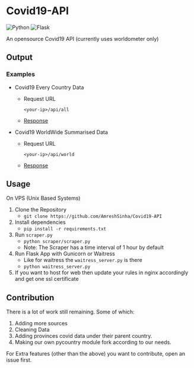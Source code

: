 ﻿# Covid19-API
![Python](https://img.shields.io/badge/python-3670A0?style=for-the-badge&logo=python&logoColor=ffdd54) ![Flask](https://img.shields.io/badge/flask-%23000.svg?style=for-the-badge&logo=flask&logoColor=white) 

An opensource Covid19 API (currently uses worldometer only)

## Output

### Examples

- Covid19 Every Country Data
    + Request URL
        ```
        <your-ip>/api/all
        ```
    + [Response](https://gist.github.com/AmreshSinha/d4baf9eb526eea77bec7e72aac7c0c58)

- Covid19 WorldWide Summarised Data
    + Request URL
        ```
        <your-ip>/api/world
        ```
    + [Response](https://gist.github.com/AmreshSinha/0044c62b2352f36cccf2b46f937f140d)
        

## Usage

On VPS (Unix Based Systems)
1. Clone the Repository
    + `git clone https://github.com/AmreshSinha/Covid19-API`
2. Install dependencies
    + `pip install -r requirements.txt`
2. Run `scraper.py`
    + `python scraper/scraper.py`
    + Note: The Scraper has a time interval of 1 hour by default
3. Run Flask App with Gunicorn or Waitress
    + Like for waitress the `waitress_server.py` is there
    + `python waitress_server.py`
4. If you want to host for web then update your rules in nginx accordingly and get one ssl certificate

## Contribution

There is a lot of work still remaining. Some of which:
1. Adding more sources
2. Cleaning Data
3. Adding provinces covid data under their parent country.
4. Making our own pycountry module fork according to our needs.

For Extra features (other than the above) you want to contribute, open an issue first.
